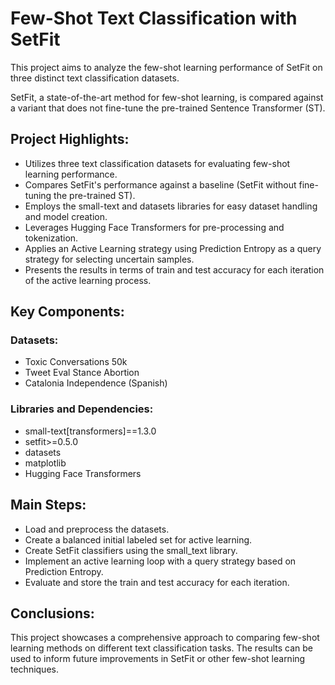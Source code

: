 # Few-Shot Text Classification with SetFit

This project aims to analyze the few-shot learning performance of SetFit on three distinct text classification datasets. 

SetFit, a state-of-the-art method for few-shot learning, is compared against a variant that does not fine-tune the pre-trained Sentence Transformer (ST).

## Project Highlights:

- Utilizes three text classification datasets for evaluating few-shot learning performance.
- Compares SetFit's performance against a baseline (SetFit without fine-tuning the pre-trained ST).
- Employs the small-text and datasets libraries for easy dataset handling and model creation.
- Leverages Hugging Face Transformers for pre-processing and tokenization.
- Applies an Active Learning strategy using Prediction Entropy as a query strategy for selecting uncertain samples.
- Presents the results in terms of train and test accuracy for each iteration of the active learning process.

## Key Components:

### Datasets:

- Toxic Conversations 50k
- Tweet Eval Stance Abortion
- Catalonia Independence (Spanish)

### Libraries and Dependencies:

- small-text[transformers]==1.3.0
- setfit>=0.5.0
- datasets
- matplotlib
- Hugging Face Transformers

## Main Steps:
- Load and preprocess the datasets.
- Create a balanced initial labeled set for active learning.
- Create SetFit classifiers using the small_text library.
- Implement an active learning loop with a query strategy based on Prediction Entropy.
- Evaluate and store the train and test accuracy for each iteration.


## Conclusions:
This project showcases a comprehensive approach to comparing few-shot learning methods on different text classification tasks. The results can be used to inform future improvements in SetFit or other few-shot learning techniques.
